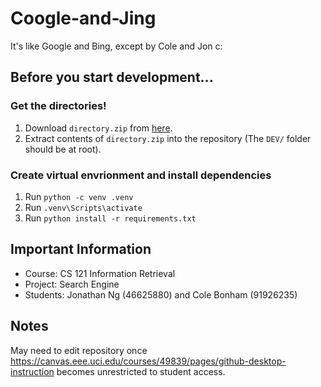 # Coogle-and-Jing
It's like Google and Bing, except by Cole and Jon c:

## Before you start development...

### Get the directories!

1. Download `directory.zip` from [here](https://www.ics.uci.edu/~algol/teaching/informatics141cs121w2020/a3files/developer.zip).
2. Extract contents of `directory.zip` into the repository (The `DEV/` folder should be at root).

### Create virtual envrionment and install dependencies

1. Run `python -c venv .venv`
2. Run `.venv\Scripts\activate`
3. Run `python install -r requirements.txt`

## Important Information

- Course: CS 121 Information Retrieval
- Project: Search Engine
- Students: Jonathan Ng (46625880) and Cole Bonham (91926235)

## Notes

May need to edit repository once https://canvas.eee.uci.edu/courses/49839/pages/github-desktop-instruction becomes unrestricted to student access.
